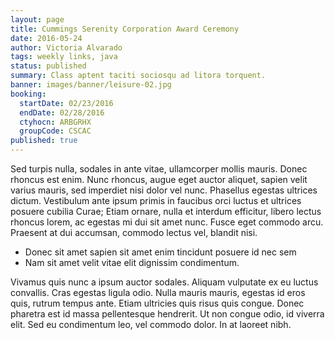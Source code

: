 ```yaml
---
layout: page
title: Cummings Serenity Corporation Award Ceremony
date: 2016-05-24
author: Victoria Alvarado
tags: weekly links, java
status: published
summary: Class aptent taciti sociosqu ad litora torquent.
banner: images/banner/leisure-02.jpg
booking:
  startDate: 02/23/2016
  endDate: 02/28/2016
  ctyhocn: ARBGRHX
  groupCode: CSCAC
published: true
---
```

Sed turpis nulla, sodales in ante vitae, ullamcorper mollis mauris. Donec rhoncus est enim. Nunc rhoncus, augue eget auctor aliquet, sapien velit varius mauris, sed imperdiet nisi dolor vel nunc. Phasellus egestas ultrices dictum. Vestibulum ante ipsum primis in faucibus orci luctus et ultrices posuere cubilia Curae; Etiam ornare, nulla et interdum efficitur, libero lectus rhoncus lorem, ac egestas mi dui sit amet nunc. Fusce eget commodo arcu. Praesent at dui accumsan, commodo lectus vel, blandit nisi.

* Donec sit amet sapien sit amet enim tincidunt posuere id nec sem
* Nam sit amet velit vitae elit dignissim condimentum.

Vivamus quis nunc a ipsum auctor sodales. Aliquam vulputate ex eu luctus convallis. Cras egestas ligula odio. Nulla mauris mauris, egestas id eros quis, rutrum tempus ante. Etiam ultricies quis risus quis congue. Donec pharetra est id massa pellentesque hendrerit. Ut non congue odio, id viverra elit. Sed eu condimentum leo, vel commodo dolor. In at laoreet nibh.
